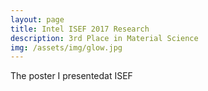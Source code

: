 ```yaml
---
layout: page
title: Intel ISEF 2017 Research 
description: 3rd Place in Material Science
img: /assets/img/glow.jpg
---
```



<div>
    <img class="col three left" src="{{ site.baseurl }}/assets/img/poster.jpg" alt="" title="example image"/>
</div>
<div class="col three caption">
    The poster I presentedat ISEF
</div>
